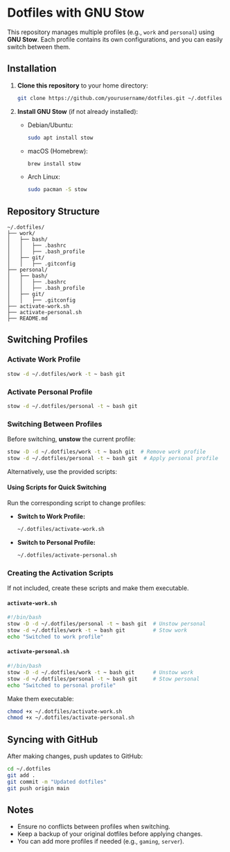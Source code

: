 # Dotfiles with GNU Stow

This repository manages multiple profiles (e.g., `work` and `personal`) using **GNU Stow**. Each profile contains its own configurations, and you can easily switch between them.

## Installation

1. **Clone this repository** to your home directory:
   ```sh
   git clone https://github.com/yourusername/dotfiles.git ~/.dotfiles
   ```

2. **Install GNU Stow** (if not already installed):
   
   - Debian/Ubuntu:
     ```sh
     sudo apt install stow
     ```
   - macOS (Homebrew):
     ```sh
     brew install stow
     ```
   - Arch Linux:
     ```sh
     sudo pacman -S stow
     ```
   
## Repository Structure

```
~/.dotfiles/
├── work/
│   ├── bash/
│   │   ├── .bashrc
│   │   ├── .bash_profile
│   ├── git/
│   │   ├── .gitconfig
├── personal/
│   ├── bash/
│   │   ├── .bashrc
│   │   ├── .bash_profile
│   ├── git/
│   │   ├── .gitconfig
├── activate-work.sh
├── activate-personal.sh
├── README.md
```

## Switching Profiles

### Activate Work Profile
```sh
stow -d ~/.dotfiles/work -t ~ bash git
```

### Activate Personal Profile
```sh
stow -d ~/.dotfiles/personal -t ~ bash git
```

### Switching Between Profiles
Before switching, **unstow** the current profile:

```sh
stow -D -d ~/.dotfiles/work -t ~ bash git  # Remove work profile
stow -d ~/.dotfiles/personal -t ~ bash git  # Apply personal profile
```

Alternatively, use the provided scripts:

#### **Using Scripts for Quick Switching**
Run the corresponding script to change profiles:

- **Switch to Work Profile:**
  ```sh
  ~/.dotfiles/activate-work.sh
  ```

- **Switch to Personal Profile:**
  ```sh
  ~/.dotfiles/activate-personal.sh
  ```

### Creating the Activation Scripts
If not included, create these scripts and make them executable.

#### `activate-work.sh`
```sh
#!/bin/bash
stow -D -d ~/.dotfiles/personal -t ~ bash git  # Unstow personal
stow -d ~/.dotfiles/work -t ~ bash git         # Stow work
echo "Switched to work profile"
```

#### `activate-personal.sh`
```sh
#!/bin/bash
stow -D -d ~/.dotfiles/work -t ~ bash git      # Unstow work
stow -d ~/.dotfiles/personal -t ~ bash git     # Stow personal
echo "Switched to personal profile"
```

Make them executable:
```sh
chmod +x ~/.dotfiles/activate-work.sh
chmod +x ~/.dotfiles/activate-personal.sh
```

## Syncing with GitHub
After making changes, push updates to GitHub:

```sh
cd ~/.dotfiles
git add .
git commit -m "Updated dotfiles"
git push origin main
```

## Notes
- Ensure no conflicts between profiles when switching.
- Keep a backup of your original dotfiles before applying changes.
- You can add more profiles if needed (e.g., `gaming`, `server`).


